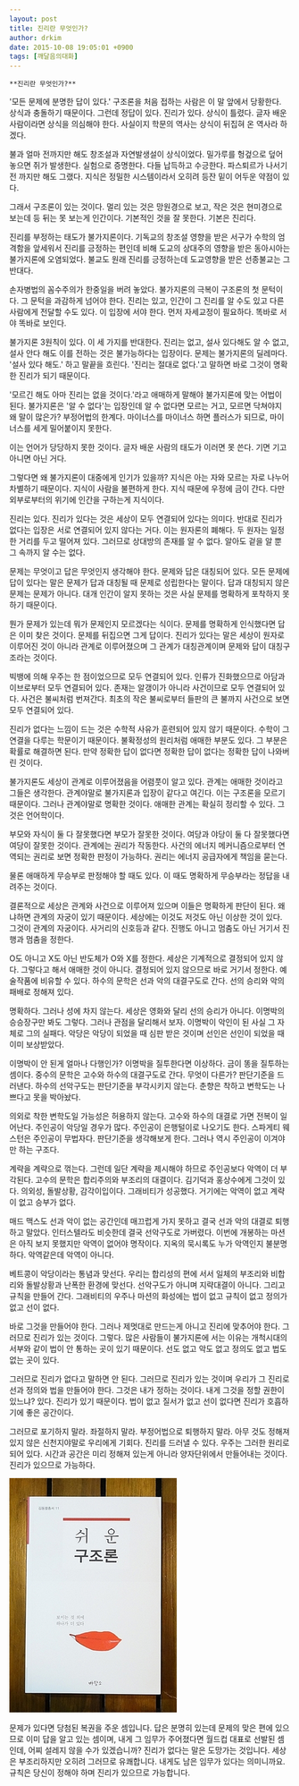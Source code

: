 ```yaml
---
layout: post
title: 진리란 무엇인가?
author: drkim
date: 2015-10-08 19:05:01 +0900
tags: [깨달음의대화]
---
```

 


    **진리란 무엇인가?**

  


'모든 문제에 분명한 답이 있다.' 구조론을 처음 접하는 사람은 이 말 앞에서 당황한다. 상식과 충돌하기 때문이다. 그런데 정답이 있다. 진리가 있다. 상식이 틀렸다. 글자 배운 사람이라면 상식을 의심해야 한다. 사실이지 학문의 역사는 상식이 뒤집혀 온 역사라 하겠다. 

  


불과 얼마 전까지만 해도 창조설과 자연발생설이 상식이었다. 밀가루를 헝겊으로 덮어 놓으면 쥐가 발생한다. 실험으로 증명한다. 다들 납득하고 수긍한다. 파스퇴르가 나서기 전 까지만 해도 그랬다. 지식은 정밀한 시스템이라서 오히려 등잔 밑이 어두운 약점이 있다. 

  


그래서 구조론이 있는 것이다. 멀리 있는 것은 망원경으로 보고, 작은 것은 현미경으로 보는데 등 뒤는 못 보는게 인간이다. 기본적인 것을 잘 못한다. 기본은 진리다. 

  


진리를 부정하는 태도가 불가지론이다. 기독교의 창조설 영향을 받은 서구가 수학의 엄격함을 앞세워서 진리를 긍정하는 편인데 비해 도교의 상대주의 영향을 받은 동아시아는 불가지론에 오염되었다. 불교도 원래 진리를 긍정하는데 도교영향을 받은 선종불교는 그 반대다. 

  


손자병법의 꼼수주의가 한중일을 버려 놓았다. 불가지론의 극복이 구조론의 첫 문턱이다. 그 문턱을 과감하게 넘어야 한다. 진리는 있고, 인간이 그 진리를 알 수도 있고 다른 사람에게 전달할 수도 있다. 이 입장에 서야 한다. 먼저 자세교정이 필요하다. 똑바로 서야 똑바로 보인다. 

  


불가지론 3원칙이 있다. 이 세 가지를 반대한다. 진리는 없고, 설사 있다해도 알 수 없고, 설사 안다 해도 이를 전하는 것은 불가능하다는 입장이다. 문제는 불가지론의 딜레마다. '설사 있다 해도.' 하고 말끝을 흐린다. '진리는 절대로 없다.'고 말하면 바로 그것이 명확한 진리가 되기 때문이다. 

  


'모르긴 해도 아마 진리는 없을 것이다.'라고 애매하게 말해야 불가지론에 맞는 어법이 된다. 불가지론은 '알 수 없다'는 입장인데 알 수 없다면 모르는 거고, 모르면 닥쳐야지 왜 말이 많은가? 부정어법의 한계다. 마이너스를 마이너스 하면 플러스가 되므로, 마이너스를 세게 밀어붙이지 못한다.

  


이는 언어가 당당하지 못한 것이다. 글자 배운 사람의 태도가 이러면 못 쓴다. 기면 기고 아니면 아닌 거다. 

  


그렇다면 왜 불가지론이 대중에게 인기가 있을까? 지식은 아는 자와 모르는 자로 나누어 차별하기 때문이다. 지식이 사람을 불편하게 한다. 지식 때문에 우정에 금이 간다. 다만 외부로부터의 위기에 인간을 구하는게 지식이다.

  


진리는 있다. 진리가 있다는 것은 세상이 모두 연결되어 있다는 의미다. 반대로 진리가 없다는 입장은 서로 연결되어 있지 않다는 거다. 이는 원자론의 폐해다. 두 원자는 일정한 거리를 두고 떨어져 있다. 그러므로 상대방의 존재를 알 수 없다. 알아도 겉을 알 뿐 그 속까지 알 수는 없다. 

  


문제는 무엇이고 답은 무엇인지 생각해야 한다. 문제와 답은 대칭되어 있다. 모든 문제에 답이 있다는 말은 문제가 답과 대칭될 때 문제로 성립한다는 말이다. 답과 대칭되지 않은 문제는 문제가 아니다. 대개 인간이 알지 못하는 것은 사실 문제를 명확하게 포착하지 못하기 때문이다. 

  


뭔가 문제가 있는데 뭐가 문제인지 모르겠다는 식이다. 문제를 명확하게 인식했다면 답은 이미 찾은 것이다. 문제를 뒤집으면 그게 답이다. 진리가 있다는 말은 세상이 원자로 이루어진 것이 아니라 관계로 이루어졌으며 그 관계가 대칭관계이며 문제와 답이 대칭구조라는 것이다. 

  


빅뱅에 의해 우주는 한 점이었으므로 모두 연결되어 있다. 인류가 진화했으므로 아담과 이브로부터 모두 연결되어 있다. 존재는 알갱이가 아니라 사건이므로 모두 연결되어 있다. 사건은 불씨처럼 번져간다. 최초의 작은 불씨로부터 들판의 큰 불까지 사건으로 보면 모두 연결되어 있다. 

  


진리가 없다는 느낌이 드는 것은 수학적 사유가 훈련되어 있지 않기 때문이다. 수학이 그 연결을 다루는 학문이기 때문이다. 불확정성의 원리처럼 애매한 부분도 있다. 그 부분은 확률로 해결하면 된다. 만약 정확한 답이 없다면 정확한 답이 없다는 정확한 답이 나와버린 것이다. 

  


불가지론도 세상이 관계로 이루어졌음을 어렴풋이 알고 있다. 관계는 애매한 것이라고 그들은 생각한다. 관계야말로 불가지론과 입장이 같다고 여긴다. 이는 구조론을 모르기 때문이다. 그러나 관계야말로 명확한 것이다. 애매한 관계는 확실히 정리할 수 있다. 그것은 언어학이다. 

  


부모와 자식이 둘 다 잘못했다면 부모가 잘못한 것이다. 여당과 야당이 둘 다 잘못했다면 여당이 잘못한 것이다. 관계에는 권리가 작동한다. 사건의 에너지 메커니즘으로부터 연역되는 권리로 보면 정확한 판정이 가능하다. 권리는 에너지 공급자에게 책임을 묻는다. 

  


물론 애매하게 무승부로 판정해야 할 때도 있다. 이 때도 명확하게 무승부라는 정답을 내려주는 것이다. 

  


결론적으로 세상은 관계와 사건으로 이루어져 있으며 이들은 명확하게 판단이 된다. 왜냐하면 관계의 자궁이 있기 때문이다. 세상에는 이것도 저것도 아닌 이상한 것이 있다. 그것이 관계의 자궁이다. 사거리의 신호등과 같다. 진행도 아니고 멈춤도 아닌 거기서 진행과 멈춤을 정한다. 

  


O도 아니고 X도 아닌 반도체가 O와 X를 정한다. 세상은 기계적으로 결정되어 있지 않다. 그렇다고 해서 애매한 것이 아니다. 결정되어 있지 않으므로 바로 거기서 정한다. 예술작품에 비유할 수 있다. 하수의 문학은 선과 악의 대결구도로 간다. 선의 승리와 악의 패배로 정해져 있다. 

  


명확하다. 그러나 성에 차지 않는다. 세상은 영화와 달리 선의 승리가 아니다. 이명박의 승승장구만 봐도 그렇다. 그러나 관점을 달리해서 보자. 이명박이 악인이 된 사실 그 자체로 그의 실패다. 악당은 악당이 되었을 때 심판 받은 것이며 선인은 선인이 되었을 때 이미 보상받았다. 

  


이명박이 안 된게 얼마나 다행인가? 이명박을 질투한다면 이상하다. 금이 똥을 질투하는 셈이다. 중수의 문학은 고수와 하수의 대결구도로 간다. 무엇이 다른가? 판단기준을 드러낸다. 하수의 선악구도는 판단기준을 부각시키지 않는다. 춘향은 착하고 변학도는 나쁘다고 못을 박아놨다. 

  


의외로 착한 변학도일 가능성은 허용하지 않는다. 고수와 하수의 대결로 가면 전복이 일어난다. 주인공이 악당일 경우가 많다. 주인공이 은행털이로 나오기도 한다. 스파게티 웨스턴은 주인공이 무법자다. 판단기준을 생각해보게 한다. 그러나 역시 주인공이 이겨야만 하는 구조다. 

  


계략을 계략으로 꺾는다. 그런데 일단 계략을 제시해야 하므로 주인공보다 악역이 더 부각된다. 고수의 문학은 합리주의와 부조리의 대결이다. 김기덕과 홍상수에게 그것이 있다. 의외성, 돌발상황, 감각이입이다. 그래비티가 성공했다. 거기에는 악역이 없고 계략이 없고 승부가 없다. 

  


매드 맥스도 선과 악이 없는 공간인데 매끄럽게 가지 못하고 결국 선과 악의 대결로 퇴행하고 말았다. 인터스텔라도 비슷한데 결국 선악구도로 가버렸다. 이번에 개봉하는 마션은 아직 보지 못했지만 악역이 없어야 명작이다. 지옥의 묵시록도 누가 악역인지 불분명하다. 악역같은데 악역이 아니다.

  


베트콩이 악당이라는 통념과 맞선다. 우리는 합리성의 편에 서서 일체의 부조리와 비합리와 돌발상황과 난폭한 환경에 맞선다. 선악구도가 아니며 지략대결이 아니다. 그리고 규칙을 만들어 간다. 그래비티의 우주나 마션의 화성에는 법이 없고 규칙이 없고 정의가 없고 선이 없다. 

  


바로 그것을 만들어야 한다. 그러나 제멋대로 만드는게 아니고 진리에 맞추어야 한다. 그러므로 진리가 있는 것이다. 그렇다. 많은 사람들이 불가지론에 서는 이유는 개척시대의 서부와 같이 법이 안 통하는 곳이 있기 때문이다. 선도 없고 악도 없고 정의도 없고 법도 없는 곳이 있다. 

  


그러므로 진리가 없다고 말하면 안 된다. 그러므로 진리가 있는 것이며 우리가 그 진리로 선과 정의와 법을 만들어야 한다. 그것은 내가 정하는 것이다. 내게 그것을 정할 권한이 있느냐? 있다. 진리가 있기 때문이다. 법이 없고 질서가 없고 선이 없다면 진리가 호흡하기에 좋은 공간이다.

  


그러므로 포기하지 말라. 좌절하지 말라. 부정어법으로 퇴행하지 말라. 아무 것도 정해져 있지 않은 신천지야말로 우리에게 기회다. 진리를 드러낼 수 있다. 우주는 그러한 원리로 되어 있다. 시간과 공간은 미리 정해져 있는게 아니라 양자단위에서 만들어내는 것이다. 진리가 있으므로 가능하다. 

  


  



 ![](/files/attach/images/198/148/628/DSC01488.JPG) 

  


문제가 있다면 당첨된 복권을 주운 셈입니다. 답은 분명히 있는데 문제의 맞은 편에 있으므로 이미 답을 알고 있는 셈이며, 내게 그 임무가 주어졌다면 월드컵 대표로 선발된 셈인데, 어찌 설레지 않을 수가 있겠습니까? 진리가 없다는 말은 도망가는 것입니다. 세상은 부조리하지만 오히려 그러므로 유쾌합니다. 내게도 남은 임무가 있다는 의미니까요. 규칙은 당신이 정해야 하며 진리가 있으므로 가능합니다.
